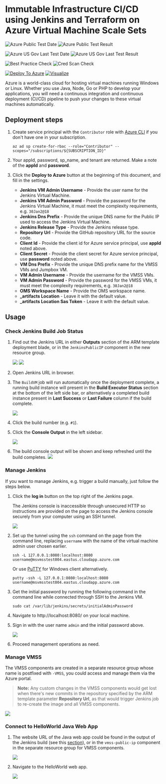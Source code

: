 # Immutable Infrastructure CI/CD using Jenkins and Terraform on Azure Virtual Machine Scale Sets

![Azure Public Test Date](https://azurequickstartsservice.blob.core.windows.net/badges/application-workloads/jenkins/jenkins-cicd-vmss/PublicLastTestDate.svg)
![Azure Public Test Result](https://azurequickstartsservice.blob.core.windows.net/badges/application-workloads/jenkins/jenkins-cicd-vmss/PublicDeployment.svg)

![Azure US Gov Last Test Date](https://azurequickstartsservice.blob.core.windows.net/badges/application-workloads/jenkins/jenkins-cicd-vmss/FairfaxLastTestDate.svg)
![Azure US Gov Last Test Result](https://azurequickstartsservice.blob.core.windows.net/badges/application-workloads/jenkins/jenkins-cicd-vmss/FairfaxDeployment.svg)

![Best Practice Check](https://azurequickstartsservice.blob.core.windows.net/badges/application-workloads/jenkins/jenkins-cicd-vmss/BestPracticeResult.svg)
![Cred Scan Check](https://azurequickstartsservice.blob.core.windows.net/badges/application-workloads/jenkins/jenkins-cicd-vmss/CredScanResult.svg)

[![Deploy To Azure](https://raw.githubusercontent.com/Azure/azure-quickstart-templates/master/1-CONTRIBUTION-GUIDE/images/deploytoazure.svg?sanitize=true)](https://portal.azure.com/#create/Microsoft.Template/uri/https%3A%2F%2Fraw.githubusercontent.com%2FAzure%2Fazure-quickstart-templates%2Fmaster%2Fapplication-workloads%2Fjenkins%2Fjenkins-cicd-vmss%2Fazuredeploy.json)  [![Visualize](https://raw.githubusercontent.com/Azure/azure-quickstart-templates/master/1-CONTRIBUTION-GUIDE/images/visualizebutton.svg?sanitize=true)](http://armviz.io/#/?load=https%3A%2F%2Fraw.githubusercontent.com%2FAzure%2Fazure-quickstart-templates%2Fmaster%2Fapplication-workloads%2Fjenkins%2Fjenkins-cicd-vmss%2Fazuredeploy.json)



Azure is a world-class cloud for hosting virtual machines running Windows or Linux. Whether you use Java, Node, Go or PHP to develop your applications, you will need a continuous integration and continuous deployment (CI/CD) pipeline to push your changes to these virtual machines automatically.

## Deployment steps

1. Create service principal with the `Contributor` role with [Azure CLI](https://docs.microsoft.com/en-us/cli/azure/get-started-with-azure-cli?view=azure-cli-latest) if you don't have one in your subscription.
   ```shell
   az ad sp create-for-rbac --role="Contributor" --scopes="/subscriptions/${SUBSCRIPTION_ID}"
   ```

2. Your appId, password, sp_name, and tenant are returned. Make a note of the **appId** and **password**.

3. Click the **Deploy to Azure** button at the beginning of this document, and fill in the settings.
   - **Jenkins VM Admin Username** - Provide the user name for the Jenkins Virtual Machine.
   - **Jenkins VM Admin Password** - Provide the password for the Jenkins Virtual Machine, it must meet the complexity requirements, e.g. `30Jan2@18`
   - **Jenkins Dns Prefix** - Provide the unique DNS name for the Public IP used to access the Jenkins Virtual Machine.
   - **Jenkins Release Type** - Provide the Jenkins release type.
   - **Repository Url** - Provide the GitHub repository URL for the source code.
   - **Client Id** - Provide the client id for Azure service principal, use **appId** noted above.
   - **Client Secret** - Provide the client secret for Azure service principal, use **password** noted above.
   - **VM Dns Prefix** - Provide the unique DNS prefix name for the VMSS VMs and Jumpbox VM.
   - **VM Admin Username** - Provide the username for the VMSS VMs.
   - **VM Admin Password** - Provide the password for the VMSS VMs, it must meet the complexity requirements, e.g. `30Jan2@18`
   - **OMS Workspace Name** - Provide the OMS workspace name.
   - **_artifacts Location** - Leave it with the default value.
   - **_artifacts Location Sas Token** - Leave it with the default value.

## Usage

### Check Jenkins Build Job Status

1. Find out the Jenkins URL in either **Outputs** section of the ARM template deployment blade, or in the `JenkinsPublicIP` component in the new resource group.

   ![](images/arm-output.png)
   ![](images/jenkins-publicip.png)

2. Open Jenkins URL in browser.

3. The `BuildVM` job will run automatically once the deployment complete, a running build instance will present in the **Build Executor Status** section at the bottom of the left side bar, or alternatively a completed build instance present in **Last Success** or **Last Failure** column if the build complete.

   ![](images/jenkins-anonymous.png)

3. Click the build number (e.g. `#1`).

4. Click the **Console Output** in the left sidebar.

   ![](images/jenkins-build-overview.png)

5. The build console output will be shown and keep refreshed until the build completes.
   ![](images/jenkins-build-output.png)

### Manage Jenkins

If you want to manage Jenkins, e.g. trigger a build manually, just follow the steps below.

1. Click the **log in** button on the top right of the Jenkins page.

   The Jenkins console is inaccessible through unsecured HTTP so instructions are provided on the page to access the Jenkins console securely from your computer using an SSH tunnel.

   ![](images/jenkins-login.png)

2. Set up the tunnel using the `ssh` command on the page from the command line, replacing `username` with the name of the virtual machine admin user chosen earlier.

   ```shell
   ssh -L 127.0.0.1:8080:localhost:8080 username@msvmsstest004.eastus.cloudapp.azure.com
   ```

   Or use [PuTTY](https://www.chiark.greenend.org.uk/~sgtatham/putty/) for Windows client alternatively.

   ```shell
   putty -ssh -L 127.0.0.1:8080:localhost:8080 username@msvmsstest004.eastus.cloudapp.azure.com
   ```

3. Get the initial password by running the following command in the command line while connected through SSH to the Jenkins VM.

   ```shell
   sudo cat /var/lib/jenkins/secrets/initialAdminPassword
   ```

4. Navigate to http://localhost:8080/ on your local machine.

5. Sign in with the user name `admin` and the initial password above.
   
   ![](images/jenkins-login-ssh.png)

6. Proceed management operations as need.

### Manage VMSS

The VMSS components are created in a separate resource group whose name is postfixed with `-VMSS`, you could access and manage them via the Azure portal.

> **Note:** Any custom changes in the VMSS components would get lost when there's new commits in the repository specified by the ARM template parameter **Repository Url**, as that would trigger Jenkins job to re-create the image and all VMSS components.

![](images/vmss-resources.png)

### Connect to HelloWorld Java Web App

1. The website URL of the Java web app could be found in the output of the Jenkins build (see this [section](#check-jenkins-build-job-status)), or in the `vmss-public-ip` component in the separate resource group for VMSS components.

   ![](images/vmss-publicip.png)

2. Navigate to the HelloWorld web app.

   ![](images/vmss-webapp.png)


